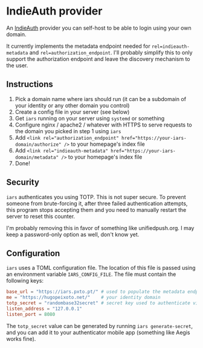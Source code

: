 # IndieAuth provider

An [IndieAuth](https://indieauth.net/) provider you can self-host to be able to
login using your own domain.

It currently implements the metadata endpoint needed for
`rel=indieauth-metadata` and `rel=authorization_endpoint`. I'll probably
simplify this to only support the authorization endpoint and leave the
discovery mechanism to the user.


## Instructions

1. Pick a domain name where iars should run (it can be a subdomain of your identity or any other domain you control)
1. Create a config file in your server (see below)
1. Get `iars` running on your server using `systemd` or something
1. Configure nginx / apache2 / whatever with HTTPS to serve requests to the domain you picked in step 1 using `iars`
1. Add `<link rel="authorization_endpoint" href="https://your-iars-domain/authorize" />` to your homepage's index file
1. Add `<link rel="indieauth-metadata" href="https://your-iars-domain/metadata" />` to your homepage's index file
1. Done!


## Security

`iars` authenticates you using TOTP. This is not super secure. To prevent
someone from brute-forcing it, after three failed authentication attempts, this
program stops accepting them and you need to manually restart the server to
reset this counter.

I'm probably removing this in favor of something like unifiedpush.org. I may
keep a password-only option as well, don't know yet.


## Configuration

`iars` uses a TOML configuration file. The location of this file is passed
using an environment variable `IARS_CONFIG_FILE`. The file must contain the
following keys:

```toml
base_url = "https://iars.pxto.pt/" # used to populate the metadata endpoint
me = "https://hugopeixoto.net/"    # your identity domain
totp_secret = "randombase32secret" # secret key used to authenticate via TOTP
listen_address = "127.0.0.1"
listen_port = 8080
```

The `totp_secret` value can be generated by running `iars generate-secret`, and
you can add it to your authenticator mobile app (something like Aegis works
fine).
